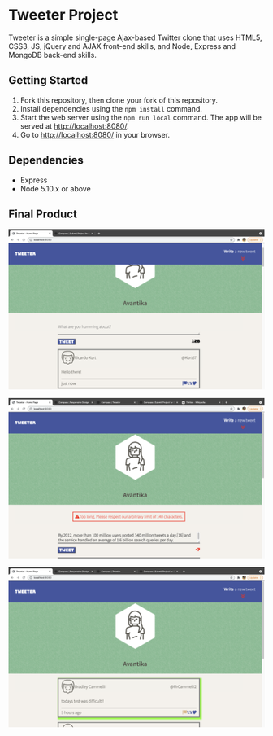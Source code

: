 # Tweeter Project

Tweeter is a simple single-page Ajax-based Twitter clone that uses HTML5, CSS3, JS, jQuery and AJAX front-end skills, and Node, Express and MongoDB back-end skills.

## Getting Started

1. Fork this repository, then clone your fork of this repository.
2. Install dependencies using the `npm install` command.
3. Start the web server using the `npm run local` command. The app will be served at <http://localhost:8080/>.
4. Go to <http://localhost:8080/> in your browser.

## Dependencies

- Express
- Node 5.10.x or above

## Final Product

!["Screenshot of Creating new Tweet"](https://github.com/AvantikaTheLearner/tweeter/blob/master/docs/Creating-new-tweet.png?raw=true)

!["Screenshot of Validation Error"](https://github.com/AvantikaTheLearner/tweeter/blob/master/docs/Validation-error.png?raw=true)

!["Screenshot of hovering over any tweet"](https://github.com/AvantikaTheLearner/tweeter/blob/master/docs/hovering-over-tweet.png?raw=true)
